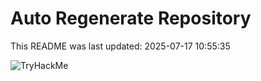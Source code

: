 # Auto Regenerate Repository

This README was last updated: 2025-07-17 10:55:35

 ![TryHackMe](https://tryhackme.com/badge/533634)